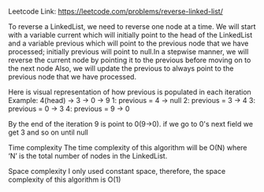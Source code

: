 Leetcode Link: https://leetcode.com/problems/reverse-linked-list/  

To reverse a LinkedList, we need to reverse one node at a time.
We will start with a variable current which will initially point to the head of the LinkedList
and a variable previous which will point to the previous node that we have processed;
initially previous will point to null.In a stepwise manner, we will reverse the current node by pointing
it to the previous before moving on to the next node
Also, we will update the previous to always point to the previous node that we have processed.
    
 Here is visual representation of how previous is populated in each iteration
Example: 4(head) -> 3 -> 0 -> 9
1: previous =  4 -> null
2: previous = 3 -> 4
3: previous = 0 -> 3
4: previous = 9 -> 0
     
By the end of the iteration 9 is point to 0(9->0). if we go to 0's next field we get 3 and so on until null

Time complexity
    The time complexity of this algorithm will be O(N) where ‘N’ is the total number of nodes in the LinkedList.

Space complexity 
    I only used constant space, therefore, the space complexity of this algorithm is O(1)

    